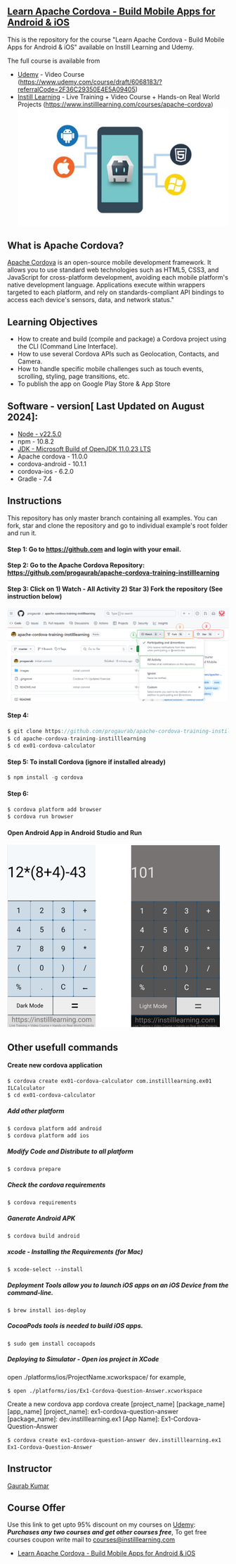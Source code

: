 ## [Learn Apache Cordova - Build Mobile Apps for Android & iOS](https://www.udemy.com/course/apache-cordova-bootcamp/?referralCode=2F36C29350E4E5A09405)
This is the repository for the course "Learn Apache Cordova - Build Mobile Apps for Android & iOS" available on Instill Learning and Udemy. 

The full course is available from 
- [Udemy](https://www.udemy.com/course/apache-cordova-bootcamp/?referralCode=2F36C29350E4E5A09405) - Video Course
(https://www.udemy.com/course/draft/6068183/?referralCode=2F36C29350E4E5A09405)
- [Instill Learning](https://www.instilllearning.com/courses/apache-cordova) - Live Training + Video Course + Hands-on Real World Projects (https://www.instilllearning.com/courses/apache-cordova)
![Apache Cordova](images/instilllearning-apachecordova.png)

## What is Apache Cordova? 
[Apache Cordova](https://www.instilllearning.com/courses/apache-cordova) is an open-source mobile development framework. It allows you to use standard web technologies such as HTML5, CSS3, and JavaScript for cross-platform development, avoiding each mobile platform's native development language. Applications execute within wrappers targeted to each platform, and rely on standards-compliant API bindings to access each device's sensors, data, and network status."

## Learning Objectives
* How to create and build (compile and package) a Cordova project using the CLI (Command Line Interface).
* How to use several Cordova APIs such as Geolocation, Contacts, and Camera.
* How to handle specific mobile challenges such as touch events, scrolling, styling, page transitions, etc.
* To publish the app on Google Play Store & App Store

## Software - version[ Last Updated on August 2024]:
* [Node - v22.5.0](https://nodejs.org/en/download/package-manager) 
* npm - 10.8.2 
* [JDK - Microsoft Build of OpenJDK 11.0.23 LTS](https://learn.microsoft.com/en-in/java/openjdk/download#openjdk-11)
* Apache cordova - 11.0.0
* cordova-android - 10.1.1
* cordova-ios - 6.2.0
* Gradle - 7.4

## Instructions
This repository has only master branch containing all examples. You can fork, star and clone the repository and go to individual example's root folder and run it.

#### Step 1: Go to https://github.com and login with your email.
#### Step 2: Go to the Apache Cordova Repository: https://github.com/progaurab/apache-cordova-training-instilllearning
#### Step 3: Click on 1) Watch - All Activity 2) Star 3) Fork  the repository (See instruction below)
![Fork the Repo](images/fork-repo.png)

#### Step 4: 
```javascript
$ git clone https://github.com/progaurab/apache-cordova-training-instilllearning.git
$ cd apache-cordova-training-instilllearning
$ cd ex01-cordova-calculator
```
#### Step 5: To install Cordova (ignore if installed already)
```javascript
$ npm install -g cordova
```
#### Step 6:
```javascript
$ cordova platform add browser
$ cordova run browser
```
#### Open Android App in Android Studio and Run
![ex01-cordova-calculator](images/ex01-cordova-calculator.png)
## Other usefull commands
#### Create new cordova application
```
$ cordova create ex01-cordova-calculator com.instilllearning.ex01 ILCalculator 
$ cd ex01-cordova-calculator
```
##### Add other platform
```
$ cordova platform add android
$ cordova platform add ios
```
##### Modify Code and Distribute to all platform
```
$ cordova prepare
```

##### Check the cordova requirements
``` 
$ cordova requirements
```

##### Ganerate Android APK
```
$ cordova build android
```

##### xcode - Installing the Requirements (for Mac)
```
$ xcode-select --install
```

##### Deployment Tools allow you to launch iOS apps on an iOS Device from the command-line.
```
$ brew install ios-deploy
```

##### CocoaPods tools is needed to build iOS apps.
```
$ sudo gem install cocoapods
```

##### Deploying to Simulator - Open ios project in XCode
open ./platforms/ios/ProjectName.xcworkspace/
for example,
```
$ open ./platforms/ios/Ex1-Cordova-Question-Answer.xcworkspace 
```
Create a new cordova app
cordova create [project_name] [package_name] [app_name]
[project_name]:     ex1-cordova-question-answer
[package_name]:     dev.instilllearning.ex1
[App Name]:         Ex1-Cordova-Question-Answer

```
$ cordova create ex1-cordova-question-answer dev.instilllearning.ex1 Ex1-Cordova-Question-Answer
```

## Instructor
[Gaurab Kumar](https://www.linkedin.com/in/progaurab)

## Course Offer
Use this link to get upto 95% discount on my courses on [Udemy](https://www.udemy.com/course/apache-cordova-bootcamp/?referralCode=2F36C29350E4E5A09405):
***Purchases any two courses and get other courses free***, To get free courses coupon write mail to [courses@instilllearning.com](courses@instilllearning.com)
* [Learn Apache Cordova - Build Mobile Apps for Android & iOS](https://www.udemy.com/course/apache-cordova-bootcamp/?referralCode=2F36C29350E4E5A09405)


